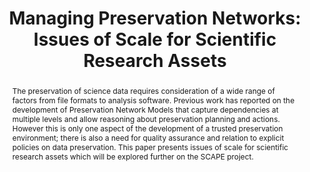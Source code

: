 ---
abstract: The preservation of science data requires consideration of a wide range
  of factors from file formats to analysis software. Previous work has reported on
  the development of Preservation Network Models that capture dependencies at multiple
  levels and allow reasoning about preservation planning and actions. However this
  is only one aspect of the development of a trusted preservation environment; there
  is also a need for quality assurance and relation to explicit policies on data preservation.
  This paper presents issues of scale for scientific research assets which will be
  explored further on the SCAPE project.
creators:
- Conway, Esther
- Shaon, Arif
- Matthews, Brian
- Lambert, Simon
date: null
document_url: https://services.phaidra.univie.ac.at/api/object/o:294274/download
grand_parent: iPRES
institutions: []
keywords:
- singapore
- digital preservation
- scientific data
- preservation network models
landing_page_url: https://phaidra.univie.ac.at/o:294274
language: eng
layout: publication
license: CC BY-SA 3.0 AT
notes_url: null
parent: iPRES 2011
publication_type: paper
size: 477144
slides_url: null
source_name: iPRES
title: 'Managing Preservation Networks: Issues of Scale for Scientific Research Assets'
year: 2011
---